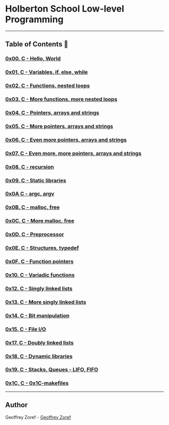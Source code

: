 # Holberton School Low-level Programming

---
## Table of Contents :open_file_folder:

### [0x00. C - Hello, World](./0x00-hello_world)

### [0x01. C - Variables, if, else, while](./0x01-variables_if_else_while)

### [0x02. C - Functions, nested loops](./0x02-functions_nested_loops)

### [0x03. C - More functions, more nested loops](./0x03-more_functions_nested_loops)

### [0x04. C - Pointers, arrays and strings](./0x04-pointers_arrays_strings)

### [0x05. C - More pointers, arrays and strings](./0x05-pointers_arrays_strings)

### [0x06. C - Even more pointers, arrays and strings](./0x06-pointers_arrays_strings)

### [0x07. C - Even more, more pointers, arrays and strings](./0x07-pointers_arrays_strings)

### [0x08. C - recursion](./0x08-recursion)

### [0x09. C - Static libraries](./0x09-static_libraries)

### [0x0A C -  argc, argv](./0x0A-static_libraries)

### [0x0B. C - malloc, free](./0x0B-malloc_free)

### [0x0C. C - More malloc, free](./0x0C-more_malloc_free)

### [0x0D. C - Preprocessor](./0x0D-preprocessor)

### [0x0E. C - Structures, typedef](./0x0E-structures_typedef)

### [0x0F. C - Function pointers](./0x0F-function_pointers)

### [0x10. C - Variadic functions](./0x10-variadic_functions)

### [0x12. C - Singly linked lists](./0x12-singly_linked_lists)

### [0x13. C - More singly linked lists](./0x13-more_singly_linked_lists)

### [0x14. C - Bit manipulation](./0x14-bit_manipulation)

### [0x15. C - File I/O](./0x15-file_io)

### [0x17. C - Doubly linked lists](./0x17-doubly_linked_lists)

### [0x18. C - Dynamic libraries](./0x18-dynamic_libraries)

### [0x19. C - Stacks, Queues - LIFO, FIFO](./0x19-stacks_queues_lifo_fifo)

### [0x1C. C - 0x1C-makefiles](./0x1C-makefiles)

---

## Author
 Geoffrey Zoref - [Geoffrey Zoref](https://github.com/gzoref)